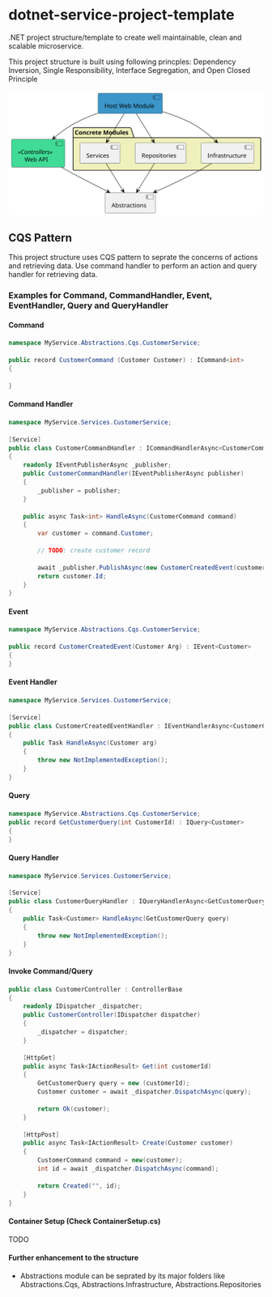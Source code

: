 # dotnet-service-project-template
.NET project structure/template to create well maintainable, clean and scalable microservice.

This project structure is built using following princples:
Dependency Inversion,
Single Responsibility,
Interface Segregation,
and Open Closed Principle

![Project Dependency Hierarchy](https://raw.githubusercontent.com/rjinaga/dotnet-service-project-template/main/diagram.svg)


## CQS Pattern
This project structure uses CQS pattern to seprate the concerns of actions and retrieving data.
Use command handler to perform an action and query handler for retrieving data.

### Examples for Command, CommandHandler, Event, EventHandler, Query and QueryHandler

#### Command
```csharp
namespace MyService.Abstractions.Cqs.CustomerService;

public record CustomerCommand (Customer Customer) : ICommand<int>
{
    
}
```

#### Command Handler
```csharp
namespace MyService.Services.CustomerService;

[Service]
public class CustomerCommandHandler : ICommandHandlerAsync<CustomerCommand, int>
{
    readonly IEventPublisherAsync _publisher;
    public CustomerCommandHandler(IEventPublisherAsync publisher)
    {
        _publisher = publisher;
    }

    public async Task<int> HandleAsync(CustomerCommand command)
    {
        var customer = command.Customer;

        // TODO: create customer record
        
        await _publisher.PublishAsync(new CustomerCreatedEvent(customer));
        return customer.Id;
    }
}
```


#### Event
```csharp
namespace MyService.Abstractions.Cqs.CustomerService;

public record CustomerCreatedEvent(Customer Arg) : IEvent<Customer>
{
}
```

#### Event Handler
```csharp
namespace MyService.Services.CustomerService;

[Service]
public class CustomerCreatedEventHandler : IEventHandlerAsync<CustomerCreatedEvent, Customer>
{
    public Task HandleAsync(Customer arg)
    {
        throw new NotImplementedException();
    }
}
```

#### Query 
```csharp
namespace MyService.Abstractions.Cqs.CustomerService;
public record GetCustomerQuery(int CustomerId) : IQuery<Customer>
{
}
```

#### Query Handler
```csharp
namespace MyService.Services.CustomerService;

[Service]
public class CustomerQueryHandler : IQueryHandlerAsync<GetCustomerQuery, Customer>
{
    public Task<Customer> HandleAsync(GetCustomerQuery query)
    {
        throw new NotImplementedException();
    }
}
```

#### Invoke Command/Query

```csharp
public class CustomerController : ControllerBase
{
    readonly IDispatcher _dispatcher;
    public CustomerController(IDispatcher dispatcher)
    {
        _dispatcher = dispatcher;
    }

    [HttpGet]
    public async Task<IActionResult> Get(int customerId)
    {
        GetCustomerQuery query = new (customerId);
        Customer customer = await _dispatcher.DispatchAsync(query);

        return Ok(customer);
    }

    [HttpPost]
    public async Task<IActionResult> Create(Customer customer)   
    {
        CustomerCommand command = new(customer);
        int id = await _dispatcher.DispatchAsync(command);

        return Created("", id);
    }
}
```

#### Container Setup (Check ContainerSetup.cs)
TODO

#### Further enhancement to the structure
* Abstractions module can be seprated by its major folders like Abstractions.Cqs, Abstractions.Infrastructure, Abstractions.Repositories